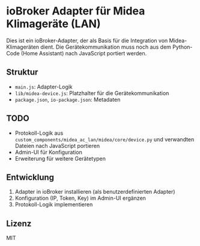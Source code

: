 # ioBroker Adapter für Midea Klimageräte (LAN)

Dies ist ein ioBroker-Adapter, der als Basis für die Integration von Midea-Klimageräten dient. Die Gerätekommunikation muss noch aus dem Python-Code (Home Assistant) nach JavaScript portiert werden.

## Struktur
- `main.js`: Adapter-Logik
- `lib/midea-device.js`: Platzhalter für die Gerätekommunikation
- `package.json`, `io-package.json`: Metadaten

## TODO
- Protokoll-Logik aus `custom_components/midea_ac_lan/midea/core/device.py` und verwandten Dateien nach JavaScript portieren
- Admin-UI für Konfiguration
- Erweiterung für weitere Gerätetypen

## Entwicklung
1. Adapter in ioBroker installieren (als benutzerdefinierten Adapter)
2. Konfiguration (IP, Token, Key) im Admin-UI ergänzen
3. Protokoll-Logik implementieren

## Lizenz
MIT
